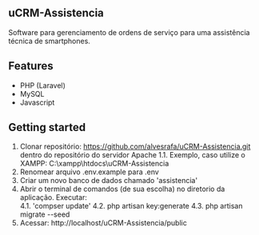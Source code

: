 ## uCRM-Assistencia
Software para gerenciamento de ordens de serviço para uma assistência técnica de smartphones.

## Features
- PHP (Laravel)
- MySQL
- Javascript

## Getting started
1. Clonar repositório: https://github.com/alvesrafa/uCRM-Assistencia.git dentro do repositório do servidor Apache 
1.1. Exemplo, caso utilize o XAMPP:  C:\xampp\htdocs\uCRM-Assistencia 
2. Renomear arquivo .env.example para .env 
3. Criar um novo banco de dados chamado 'assistencia' 
4. Abrir o terminal de comandos (de sua escolha) no diretorio da aplicação. 
Executar: <br>
4.1. 'compser update' 
4.2. php artisan key:generate 
4.3. php artisan migrate --seed 
5. Acessar: http://localhost/uCRM-Assistencia/public 
